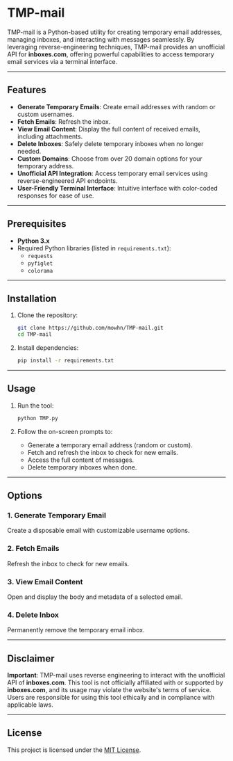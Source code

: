 
# TMP-mail

TMP-mail is a Python-based utility for creating temporary email addresses, managing inboxes, and interacting with messages seamlessly. By leveraging reverse-engineering techniques, TMP-mail provides an unofficial API for **inboxes.com**, offering powerful capabilities to access temporary email services via a terminal interface.

---

## Features

- **Generate Temporary Emails**: Create email addresses with random or custom usernames.
- **Fetch Emails**: Refresh the inbox.
- **View Email Content**: Display the full content of received emails, including attachments.
- **Delete Inboxes**: Safely delete temporary inboxes when no longer needed.
- **Custom Domains**: Choose from over 20 domain options for your temporary address.
- **Unofficial API Integration**: Access temporary email services using reverse-engineered API endpoints.
- **User-Friendly Terminal Interface**: Intuitive interface with color-coded responses for ease of use.

---

## Prerequisites

- **Python 3.x**
- Required Python libraries (listed in `requirements.txt`):
  - `requests`
  - `pyfiglet`
  - `colorama`

---

## Installation

1. Clone the repository:
   ```bash
   git clone https://github.com/mowhn/TMP-mail.git
   cd TMP-mail
   ```

2. Install dependencies:
   ```bash
   pip install -r requirements.txt
   ```

---

## Usage

1. Run the tool:
   ```bash
   python TMP.py
   ```

2. Follow the on-screen prompts to:
   - Generate a temporary email address (random or custom).
   - Fetch and refresh the inbox to check for new emails.
   - Access the full content of messages.
   - Delete temporary inboxes when done.

---

## Options

### 1. Generate Temporary Email
Create a disposable email with customizable username options. 

### 2. Fetch Emails
Refresh the inbox to check for new emails.

### 3. View Email Content
Open and display the body and metadata of a selected email.

### 4. Delete Inbox
Permanently remove the temporary email inbox.

---

## Disclaimer

**Important**: TMP-mail uses reverse engineering to interact with the unofficial API of **inboxes.com**. This tool is not officially affiliated with or supported by **inboxes.com**, and its usage may violate the website's terms of service. Users are responsible for using this tool ethically and in compliance with applicable laws.

---

## License

This project is licensed under the [MIT License](LICENSE).
